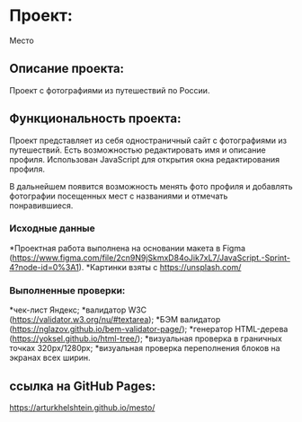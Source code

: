 # Проект:

Место

## Описание проекта:

Проект с фотографиями из путешествий по России.

## Функциональность проекта:

Проект представляет из себя одностраничный сайт с фотографиями из путешествий. Есть возможностью редактировать имя и описание профиля. Использован JavaScript для открытия окна редактирования профиля.

В дальнейшем появится возможность менять фото профиля и добавлять фотографии посещенных мест с названиями и отмечать понравившиеся.

### Исходные данные

*Проектная работа выполнена на основании макета в Figma (https://www.figma.com/file/2cn9N9jSkmxD84oJik7xL7/JavaScript.-Sprint-4?node-id=0%3A1).
*Картинки взяты с https://unsplash.com/

### Выполненные проверки:

*чек-лист Яндекс;
*валидатор W3C (https://validator.w3.org/nu/#textarea);
*БЭМ валидатор (https://nglazov.github.io/bem-validator-page/);
*генератор HTML-дерева (https://yoksel.github.io/html-tree/);
*визуальная проверка в граничных точках 320px/1280px;
*визуальная проверка переполнения блоков на экранах всех ширин.

## ссылка на GitHub Pages:

https://arturkhelshtein.github.io/mesto/
